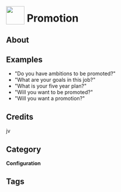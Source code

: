 # <img src="https://raw.githack.com/FortAwesome/Font-Awesome/master/svgs/solid/robot.svg" card_color="#22A7F0" width="50" height="50" style="vertical-align:bottom"/> Promotion


## About


## Examples
* "Do you have ambitions to be promoted?"
* "What are your goals in this job?"
* "What is your five year plan?"
* "Will you want to be promoted?"
* "Will you want a promotion?"

## Credits
jv

## Category
**Configuration**

## Tags

